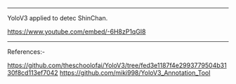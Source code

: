 *********************************************************************************************

YoloV3 applied to detec ShinChan.

https://www.youtube.com/embed/-6H8zP1qGI8



*********************************************************************************************


References:-


https://github.com/theschoolofai/YoloV3/tree/fed3e1187f4e2993779504b3130f8cd113ef7042
https://github.com/miki998/YoloV3_Annotation_Tool
